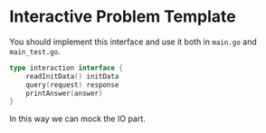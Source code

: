 # Interactive Problem Template

You should implement this interface and use it both in `main.go` and `main_test.go`.

```go
type interaction interface {
	readInitData() initData
	query(request) response
	printAnswer(answer)
}
``` 

In this way we can mock the IO part.

